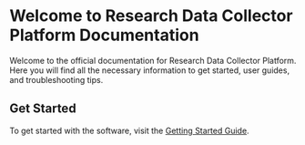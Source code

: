 # Welcome to Research Data Collector Platform Documentation

Welcome to the official documentation for Research Data Collector Platform. Here you will find all the necessary information to get started, user guides, and troubleshooting tips.

## Get Started

To get started with the software, visit the [Getting Started Guide](./guide/getting-started.md).

